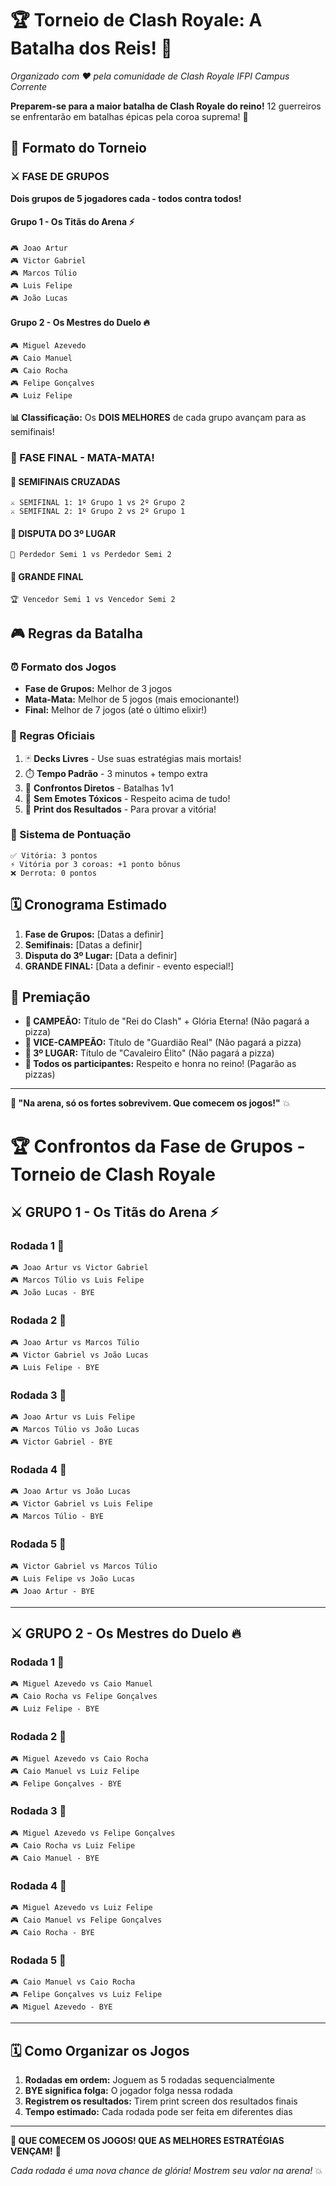 # 🏆 Torneio de Clash Royale: A Batalha dos Reis! 🏰
*Organizado com ❤️ pela comunidade de Clash Royale IFPI Campus Corrente*

**Preparem-se para a maior batalha de Clash Royale do reino!** 12 guerreiros se enfrentarão em batalhas épicas pela coroa suprema! 👑


## 🎯 Formato do Torneio

### ⚔️ FASE DE GRUPOS
**Dois grupos de 5 jogadores cada - todos contra todos!**

#### **Grupo 1 - Os Titãs do Arena** ⚡
```
🎮 Joao Artur
🎮 Victor Gabriel  
🎮 Marcos Túlio
🎮 Luis Felipe
🎮 João Lucas
```

#### **Grupo 2 - Os Mestres do Duelo** 🔥
```
🎮 Miguel Azevedo
🎮 Caio Manuel
🎮 Caio Rocha
🎮 Felipe Gonçalves
🎮 Luiz Felipe
```

**📊 Classificação:** Os **DOIS MELHORES** de cada grupo avançam para as semifinais!

### 🏹 FASE FINAL - MATA-MATA!

#### 🔀 SEMIFINAIS CRUZADAS
```
⚔️ SEMIFINAL 1: 1º Grupo 1 vs 2º Grupo 2
⚔️ SEMIFINAL 2: 1º Grupo 2 vs 2º Grupo 1
```

#### 🥉 DISPUTA DO 3º LUGAR
```
🎯 Perdedor Semi 1 vs Perdedor Semi 2
```

#### 👑 GRANDE FINAL
```
🏆 Vencedor Semi 1 vs Vencedor Semi 2
```

## 🎮 Regras da Batalha

### ⏰ Formato dos Jogos
- **Fase de Grupos:** Melhor de 3 jogos
- **Mata-Mata:** Melhor de 5 jogos (mais emocionante!)
- **Final:** Melhor de 7 jogos (até o último elixir!)

### 📜 Regras Oficiais
1. 🃏 **Decks Livres** - Use suas estratégias mais mortais!
2. ⏱️ **Tempo Padrão** - 3 minutos + tempo extra
3. 📱 **Confrontos Diretos** - Batalhas 1v1
4. 🚫 **Sem Emotes Tóxicos** - Respeito acima de tudo!
5. 📸 **Print dos Resultados** - Para provar a vitória!

### 🏅 Sistema de Pontuação
```
✅ Vitória: 3 pontos
⚡ Vitória por 3 coroas: +1 ponto bônus
❌ Derrota: 0 pontos
```

## 🗓️ Cronograma Estimado

1. **Fase de Grupos:** [Datas a definir]
2. **Semifinais:** [Datas a definir]  
3. **Disputa do 3º Lugar:** [Data a definir]
4. **GRANDE FINAL:** [Data a definir - evento especial!]

## 🎊 Premiação

- **🥇 CAMPEÃO:** Título de "Rei do Clash" + Glória Eterna! (Não pagará a pizza)
- **🥈 VICE-CAMPEÃO:** Título de "Guardião Real" (Não pagará a pizza)
- **🥉 3º LUGAR:** Título de "Cavaleiro Élito" (Não pagará a pizza)
- **🎯 Todos os participantes:** Respeito e honra no reino! (Pagarão as pizzas)

---

**💬 "Na arena, só os fortes sobrevivem. Que comecem os jogos!"** 💥


# 🏆 Confrontos da Fase de Grupos - Torneio de Clash Royale

## ⚔️ GRUPO 1 - Os Titãs do Arena ⚡

### Rodada 1 🎯
```
🎮 Joao Artur vs Victor Gabriel
🎮 Marcos Túlio vs Luis Felipe
🎮 João Lucas - BYE
```

### Rodada 2 🎯
```
🎮 Joao Artur vs Marcos Túlio
🎮 Victor Gabriel vs João Lucas
🎮 Luis Felipe - BYE
```

### Rodada 3 🎯
```
🎮 Joao Artur vs Luis Felipe
🎮 Marcos Túlio vs João Lucas
🎮 Victor Gabriel - BYE
```

### Rodada 4 🎯
```
🎮 Joao Artur vs João Lucas
🎮 Victor Gabriel vs Luis Felipe
🎮 Marcos Túlio - BYE
```

### Rodada 5 🎯
```
🎮 Victor Gabriel vs Marcos Túlio
🎮 Luis Felipe vs João Lucas
🎮 Joao Artur - BYE
```

---

## ⚔️ GRUPO 2 - Os Mestres do Duelo 🔥

### Rodada 1 🎯
```
🎮 Miguel Azevedo vs Caio Manuel
🎮 Caio Rocha vs Felipe Gonçalves
🎮 Luiz Felipe - BYE
```

### Rodada 2 🎯
```
🎮 Miguel Azevedo vs Caio Rocha
🎮 Caio Manuel vs Luiz Felipe
🎮 Felipe Gonçalves - BYE
```

### Rodada 3 🎯
```
🎮 Miguel Azevedo vs Felipe Gonçalves
🎮 Caio Rocha vs Luiz Felipe
🎮 Caio Manuel - BYE
```

### Rodada 4 🎯
```
🎮 Miguel Azevedo vs Luiz Felipe
🎮 Caio Manuel vs Felipe Gonçalves
🎮 Caio Rocha - BYE
```

### Rodada 5 🎯
```
🎮 Caio Manuel vs Caio Rocha
🎮 Felipe Gonçalves vs Luiz Felipe
🎮 Miguel Azevedo - BYE
```

---

## 🗓️ Como Organizar os Jogos

1. **Rodadas em ordem:** Joguem as 5 rodadas sequencialmente
2. **BYE significa folga:** O jogador folga nessa rodada
3. **Registrem os resultados:** Tirem print screen dos resultados finais
4. **Tempo estimado:** Cada rodada pode ser feita em diferentes dias

---

**🎊 QUE COMECEM OS JOGOS! QUE AS MELHORES ESTRATÉGIAS VENÇAM!** 🏰

*Cada rodada é uma nova chance de glória! Mostrem seu valor na arena!* 💥
